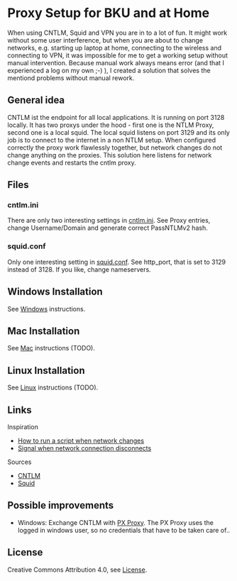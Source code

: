 # Proxy Setup for BKU and at Home

When using CNTLM, Squid and VPN you are in to a lot of fun. It might work without some user interference, but when you are about to change networks, e.g. starting up laptop at home, connecting to the wireless and connecting to VPN, it was impossible for me to get a working setup without manual intervention. Because manual work always means error (and that I experienced a log on my own ;-) ), I created a solution that solves the mentiond problems without manual rework.

## General idea

CNTLM ist the endpoint for all local applications. It is running on port 3128 locally. It has two proxys under the hood - first one is the NTLM Proxy, second one is a local squid. The local squid listens on port 3129 and its only job is to connect to the internet in a non NTLM setup. When configured correctly the proxy work flawlessly together, but network changes do not change anything on the proxies. This solution here listens for network change events and restarts the cntlm proxy.

## Files

### cntlm.ini

There are only two interesting settings in [cntlm.ini](./cntlm.ini). See Proxy entries, change Username/Domain and generate correct PassNTLMv2 hash.

### squid.conf

Only one interesting setting in [squid.conf](./squid.conf). See http_port, that is set to 3129 instead of 3128. If you like, change nameservers.

## Windows Installation

See [Windows](/windows) instructions.

## Mac Installation

See [Mac](/mac) instructions (TODO).

## Linux Installation

See [Linux](/linux) instructions (TODO).

## Links

Inspiration

* [How to run a script when network changes](https://serverfault.com/questions/26056/how-can-i-run-a-script-when-my-network-connection-changes)
* [Signal when network connection disconnects](https://superuser.com/questions/262799/how-to-launch-a-command-on-network-connection-disconnection)

Sources

* [CNTLM](http://cntlm.sourceforge.net/)
* [Squid](https://wiki.squid-cache.org/SquidFaq/BinaryPackages)

## Possible improvements

* Windows: Exchange CNTLM with [PX Proxy](https://github.com/genotrance/px). The PX Proxy uses the logged in windows user, so no credentials that have to be taken care of..

## License

Creative Commons Attribution 4.0, see [License](./LICENSE).
